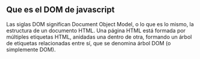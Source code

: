 ## Que es el DOM de javascript
 Las siglas DOM significan Document Object Model, o lo que es lo mismo, la estructura de un documento HTML. Una página HTML está formada por múltiples etiquetas HTML, anidadas una dentro de otra, formando un árbol de etiquetas relacionadas entre sí, que se denomina árbol DOM (o simplemente DOM).
 